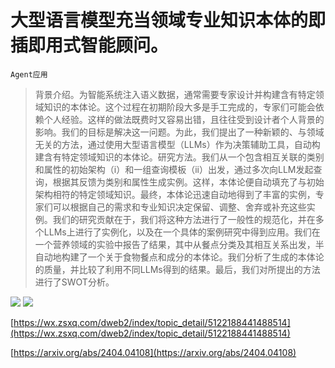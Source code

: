 # 大型语言模型充当领域专业知识本体的即插即用式智能顾问。
`Agent应用`
> 背景介绍。为智能系统注入语义数据，通常需要专家设计并构建含有特定领域知识的本体论。这个过程在初期阶段大多是手工完成的，专家们可能会依赖个人经验。这样的做法既费时又容易出错，且往往受到设计者个人背景的影响。我们的目标是解决这一问题。为此，我们提出了一种新颖的、与领域无关的方法，通过使用大型语言模型（LLMs）作为决策辅助工具，自动构建含有特定领域知识的本体论。研究方法。我们从一个包含相互关联的类别和属性的初始架构（i）和一组查询模板（ii）出发，通过多次向LLM发起查询，根据其反馈为类别和属性生成实例。这样，本体论便自动填充了与初始架构相符的特定领域知识。最终，本体论迅速自动地得到了丰富的实例，专家们可以根据自己的需求和专业知识决定保留、调整、舍弃或补充这些实例。我们的研究贡献在于，我们将这种方法进行了一般性的规范化，并在多个LLMs上进行了实例化，以及在一个具体的案例研究中得到应用。我们在一个营养领域的实验中报告了结果，其中从餐点分类及其相互关系出发，半自动地构建了一个关于食物餐点和成分的本体论。我们分析了生成的本体论的质量，并比较了利用不同LLMs得到的结果。最后，我们对所提出的方法进行了SWOT分析。

![](https://raw.githubusercontent.com/HuggingAGI/HuggingArxiv/main/paper_images/2404.04108/x1.png)
![](https://raw.githubusercontent.com/HuggingAGI/HuggingArxiv/main/paper_images/2404.04108/x2.png)

[https://wx.zsxq.com/dweb2/index/topic_detail/5122188441488514](https://wx.zsxq.com/dweb2/index/topic_detail/5122188441488514)

[https://arxiv.org/abs/2404.04108](https://arxiv.org/abs/2404.04108)